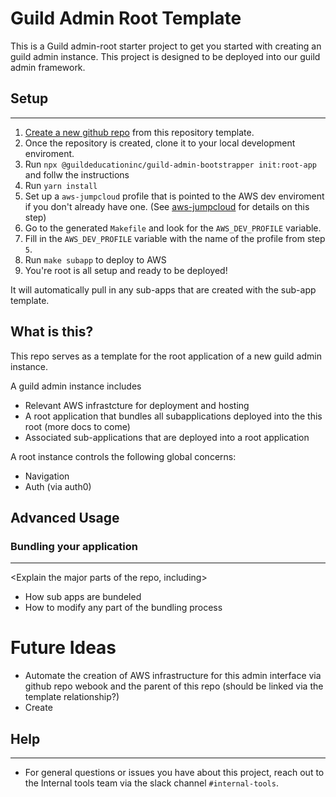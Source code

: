 # Guild Admin Root Template

This is a Guild admin-root starter project to get you started with creating an guild admin instance. This project is designed to be deployed into our guild admin framework.

## Setup
---
1. [Create a new github repo](https://help.github.com/en/github/creating-cloning-and-archiving-repositories/creating-a-repository-from-a-template) from this repository template.
2. Once the repository is created, clone it to your local development enviroment.
3. Run `npx @guildeducationinc/guild-admin-bootstrapper init:root-app` and follw the instructions
4. Run `yarn install`
5. Set up a `aws-jumpcloud` profile that is pointed to the AWS dev enviroment if you don't already have one. (See [aws-jumpcloud](https://github.com/GuildEducationInc/aws-jumpcloud) for details on this step)
6. Go to the generated `Makefile` and look for the `AWS_DEV_PROFILE` variable.
7. Fill in the `AWS_DEV_PROFILE` variable with the name of the profile from step `5`.
8. Run `make subapp` to deploy to AWS
9. You're root is all setup and ready to be deployed!

It will automatically pull in any sub-apps that are created with the sub-app template.

## What is this?
This repo serves as a template for the root application of a new guild admin instance.


A guild admin instance includes
- Relevant AWS infrastcture for deployment and hosting
- A root application that bundles all subapplications deployed into the this root (more docs to come)
- Associated sub-applications that are deployed into a root application

A root instance controls the following global concerns:
- Navigation
- Auth (via auth0)

## Advanced Usage
### Bundling your application
---
<Explain the major parts of the repo, including>
- How sub apps are bundeled
- How to modify any part of the bundling process

# Future Ideas
- Automate the creation of AWS infrastructure for this admin interface via github repo webook and the parent of this repo (should be linked via the template relationship?)
- Create 

## Help
---
* For general questions or issues you have about this project, reach out to the Internal tools team via the slack channel `#internal-tools`.
